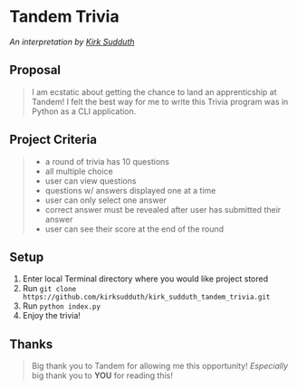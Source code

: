 # Tandem Trivia

_An interpretation by [Kirk Sudduth](https://github.com/kirksudduth "This was fun! Thanks for the opportunity!")_

## Proposal

> I am ecstatic about getting the chance to land an apprenticship at Tandem! I felt the best way for me to write this Trivia program was in Python as a CLI application.

## Project Criteria

> - a round of trivia has 10 questions
> - all multiple choice
> - user can view questions
> - questions w/ answers displayed one at a time
> - user can only select one answer
> - correct answer must be revealed after user has submitted their answer
> - user can see their score at the end of the round

## Setup

1.  Enter local Terminal directory where you would like project stored
1.  Run `git clone https://github.com/kirksudduth/kirk_sudduth_tandem_trivia.git`
1.  Run `python index.py`
1.  Enjoy the trivia!

## Thanks

> Big thank you to Tandem for allowing me this opportunity! _Especially_ big thank you to **YOU** for reading this!
